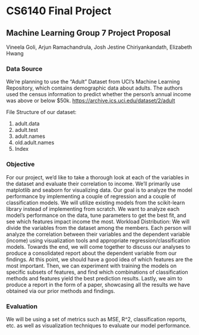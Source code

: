# CS6140 Final Project

## Machine Learning Group 7 Project Proposal

Vineela Goli, Arjun Ramachandrula, Josh Jestine Chiriyankandath, Elizabeth Hwang

### Data Source

We’re planning to use the “Adult” Dataset from UCI’s Machine Learning Repository, which contains
demographic data about adults. The authors used the census information to predict whether the
person’s annual income was above or below $50k. <https://archive.ics.uci.edu/dataset/2/adult>

File Structure of our dataset:

1. adult.data					
2. adult.test					
3. adult.names					
4. old.adult.names		
5. Index						

### Objective

For our project, we’d like to take a thorough look at each of the variables in the dataset and evaluate
their correlation to income. We’ll primarily use matplotlib and seaborn for visualizing data. Our goal is to
analyze the model performance by implementing a couple of regression and a couple of classification
models. We will utilize existing models from the scikit-learn library instead of implementing from scratch.
We want to analyze each model’s performance on the data, tune parameters to get the best fit, and see
which features impact income the most.
Workload Distribution:
We will divide the variables from the dataset among the members. Each person will analyze the
correlation between their variables and the dependent variable (income) using visualization tools and
appropriate regression/classification models. Towards the end, we will come together to discuss our
analyses to produce a consolidated report about the dependent variable from our findings.
At this point, we should have a good idea of which features are the most important. Then, we can
experiment with training the models on specific subsets of features, and find which combinations of
classification methods and features yield the best prediction results.
Lastly, we aim to produce a report in the form of a paper, showcasing all the results we have obtained via our prior methods and findings.

### Evaluation

We will be using a set of metrics such as MSE, R^2, classification reports, etc. as well as visualization
techniques to evaluate our model performance.
